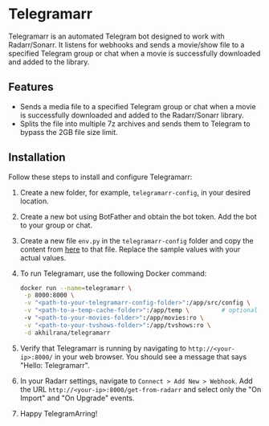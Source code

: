 # Telegramarr

Telegramarr is an automated Telegram bot designed to work with Radarr/Sonarr. It listens for webhooks and sends a movie/show file to a specified Telegram group or chat when a movie is successfully downloaded and added to the library.

## Features
- Sends a media file to a specified Telegram group or chat when a movie is successfully downloaded and added to the Radarr/Sonarr library. 
- Splits the file into multiple 7z archives and sends them to Telegram to bypass the 2GB file size limit.

## Installation

Follow these steps to install and configure Telegramarr:

1. Create a new folder, for example, `telegramarr-config`, in your desired location.
2. Create a new bot using BotFather and obtain the bot token. Add the bot to your group or chat.
3. Create a new file `env.py` in the `telegramarr-config` folder and copy the content from [here](https://raw.githubusercontent.com/akhil-rana/telegramarr/main/src/config/example.env.py) to that file. Replace the sample values with your actual values.
4. To run Telegramarr, use the following Docker command:

    ```bash
    docker run --name=telegramarr \
     -p 8000:8000 \
     -v "<path-to-your-telegramarr-config-folder>":/app/src/config \
     -v "<path-to-a-temp-cache-folder>":/app/temp \         # optional but recommended
     -v "<path-to-your-movies-folder>":/app/movies:ro \
     -v "<path-to-your-tvshows-folder>":/app/tvshows:ro \
     -d akhilrana/telegramarr 
    ```

5. Verify that Telegramarr is running by navigating to `http://<your-ip>:8000/` in your web browser. You should see a message that says "Hello: Telegramarr". 
6. In your Radarr settings, navigate to `Connect > Add New > Webhook`. Add the URL `http://<your-ip>:8000/get-from-radarr` and select only the "On Import" and "On Upgrade" events.
7. Happy TelegramArring!
